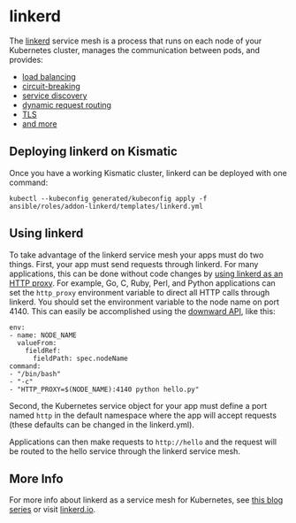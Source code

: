 # linkerd

The [linkerd](https://linkerd.io) service mesh is a process that runs on each
node of your Kubernetes cluster, manages the communication between pods,
and provides:

* [load balancing](https://linkerd.io/features/load-balancing/)
* [circuit-breaking](https://linkerd.io/features/circuit-breaking/)
* [service discovery](https://linkerd.io/features/service-discovery/)
* [dynamic request routing](https://linkerd.io/features/routing/)
* [TLS](https://linkerd.io/features/tls/)
* [and more](https://linkerd.io/features)

## Deploying linkerd on Kismatic

Once you have a working Kismatic cluster, linkerd can be deployed with one
command:

```
kubectl --kubeconfig generated/kubeconfig apply -f ansible/roles/addon-linkerd/templates/linkerd.yml
```

## Using linkerd

To take advantage of the linkerd service mesh your apps must do two things.
First, your app must send requests through linkerd. For many applications, this
can be done without code changes by
[using linkerd as an HTTP proxy](https://linkerd.io/features/http-proxy/).
For example, Go, C, Ruby, Perl, and Python applications can set the `http_proxy`
environment variable to direct all HTTP calls through linkerd.  You should set
the environment variable to the node name on port 4140.  This can easily be
accomplished using the
[downward API](http://kubernetes.io/docs/user-guide/downward-api/), like this:

```
env:
- name: NODE_NAME
  valueFrom:
    fieldRef:
      fieldPath: spec.nodeName
command:
- "/bin/bash"
- "-c"
- "HTTP_PROXY=$(NODE_NAME):4140 python hello.py"
```

Second, the Kubernetes service object for your app must define a port named
`http` in the default namespace where the app will accept requests (these
defaults can be changed in the linkerd.yml).

Applications can then make requests to `http://hello` and the request will
be routed to the hello service through the linkerd service mesh.

## More Info

For more info about linkerd as a service mesh for Kubernetes, see
[this blog series](https://blog.buoyant.io/2016/10/04/a-service-mesh-for-kubernetes-part-i-top-line-service-metrics/)
or visit [linkerd.io](https://linkerd.io).
